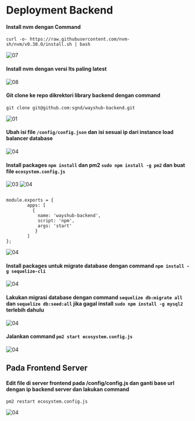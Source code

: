 # Deployment Backend

#### Install nvm dengan Command
```
curl -o- https://raw.githubusercontent.com/nvm-sh/nvm/v0.38.0/install.sh | bash
```
![07](assets/Selection_523.png)

#### Install nvm dengan versi lts paling latest

![08](assets/Selection_524.png)

#### Git clone ke repo dikrektori library backend dengan command
```
git clone git@github.com:sgnd/wayshub-backend.git
```

![01](assets/Selection_521.png)


#### Ubah isi file `/config/config.json` dan isi sesuai ip dari instance load balancer database
![04](assets/Selection_528.png)


#### Install packages `npm install` dan pm2 `sudo npm install -g pm2` dan buat file `ecosystem.config.js`
![03](assets/Selection_525.png)
![04](assets/Selection_526.png)

```

module.exports = {
        apps: [
          {
            name: 'wayshub-backend',
            script: 'npm',
            args: 'start'
           }
        ]
};
```

![04](assets/Selection_534.png)

#### Install packages untuk migrate database dengan command `npm install -g sequelize-cli` 

![04](assets/Selection_527.png)

#### Lakukan migrasi database dengan command `sequelize db:migrate all` dan `sequelize db:seed:all` jika gagal install `sudo npm install -g mysql2` terlebih dahulu

![04](assets/Selection_532.png)

#### Jalankan command `pm2 start ecosystem.config.js`

![04](assets/Selection_537.png)

## Pada Frontend Server

#### Edit file di server frontend pada /config/config.js dan ganti base url dengan ip backend server dan lakukan command 
```
pm2 restart ecosystem.config.js
```

![04](assets/Selection_538.png)

